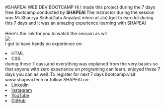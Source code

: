 #SHAPEAI WEB DEV BOOTCAMP
Hi I made this project during the 7 days free Bootcamp.conducted by <b>SHAPEAI
</b>
The instructor during the session was Mr.Shaurya Sinha(Data Anyalyst intern at Jio).Igot to 
earn lot during this 7 days and it was an amazing experience learning with SHAPEAI
<br><br>Here's the link for you to watch the session as wll<br>
<a href="https://youtube.com/playlist?list=PL7zI8TDRnbun7K0fECtSMCI2hOCgLBy9a"><img src="https://github.com/ShapeAI/PYTHON-AND-DATA-ANALYTICS/blob/main/WebD%20poster.png"></a>
<br>I got to have hands on experience on:
<li>HTML
<li>CSS
<br> during these 7 days,and everything  was explained from the very basics so that
anyone with zero experience on programing can learn.
enjoyed these 7 days you can as well .To register for next 7 days bootcamp.visit:
www.shapeai.tech
or follow SHAPEAI on:
<li><a href=
"https://in.linkedin.com/company/shapeai">Linkedin</a>
<li><a href=
"https://www.instagram.com/shape.ai/?hI=en">Instagram</a>
<li><a href=
"https://www.youtube.com/channel/UCTUvDLTW9meuDXWcbmiSPdA">YouTube</a>
<li><a href=
"https://github.com/shapeai">GitHub</a>

 
